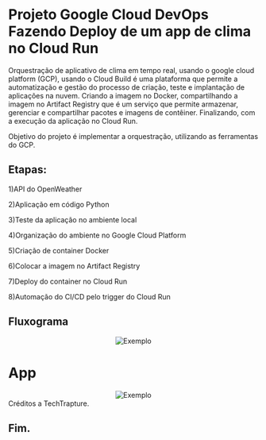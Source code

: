 # Projeto Google Cloud DevOps Fazendo Deploy de um app de clima no Cloud Run
Orquestração de aplicativo de clima em tempo real, usando o google cloud platform (GCP), usando o Cloud Build é uma plataforma que permite a automatização e gestão do processo de 
criação, teste e implantação de aplicações na nuvem. Criando a imagem no Docker, compartilhando a imagem no Artifact Registry que é um serviço que permite armazenar, gerenciar e 
compartilhar pacotes e imagens de contêiner. Finalizando, com a execução da aplicação no Cloud Run.

Objetivo do projeto é implementar a orquestração, utilizando as ferramentas do GCP.

## Etapas:
1)API do OpenWeather

2)Aplicação em código Python

3)Teste da aplicação no ambiente local

4)Organização do ambiente no Google Cloud Platform

5)Criação de container Docker

6)Colocar a imagem no Artifact Registry

7)Deploy do container no Cloud Run

8)Automação do CI/CD pelo trigger do Cloud Run


## Fluxograma
<div align="center">
  <img src="https://github.com/CamilaDeAlm/Projeto-Google-Cloud-DevOps-Fazendo-Deploy-de-um-app-de-clima-no-Cloud-Run/blob/main/folder/Captura%20de%20tela%202024-11-07%20172018.png" alt="Exemplo" width="largura" height="altura">
</div>

# App
<div align="center">
  <img src="https://github.com/CamilaDeAlm/Projeto-Google-Cloud-DevOps-Fazendo-Deploy-de-um-app-de-clima-no-Cloud-Run/blob/main/folder/Captura%20de%20tela%202024-11-07%20170453.png" alt="Exemplo" width="largura" height="altura">
</div>
Créditos a TechTrapture.

## Fim.
